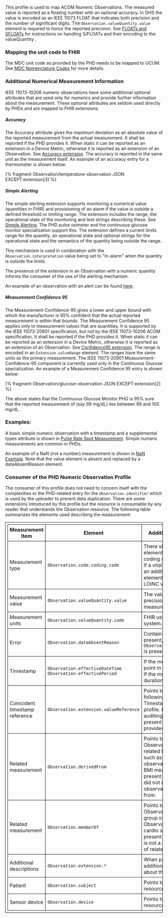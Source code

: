 This profile is used to map ACOM Numeric Observations.  The measured value is reported as a floating number with an optional accuracy. In GHS the value is encoded as an IEEE 11073 FLOAT that indicates both precision and the number of significant digits. The `Observation.valueQuantity.value` element is required to honor the reported precision. See [FLOATs and SFLOATs](FLOATS.html) for instructions on handling S/FLOATs and their encoding to the valueQuantity .

### Mapping the unit code to FHIR
The MDC unit code as provided by the PHD needs to be mapped to UCUM. See [MDC Nomenclature Codes](Nomenclaturecodes.html) for more details.

<style>table, th, td {
border: 1px solid black;
border-collapse:collapse;
padding: 6px;}</style>

### Additional Numerical Measurement Information
IEEE 11073-10206 numeric observations have some additional optional attributes that are used only for numerics and provide further information about the measurement. 
These optional attributes are seldom used directly by PHDs and are mapped to FHIR extensions. 

##### Accuracy
The Accuracy attribute gives the maximum deviation as an absolute value of the reported measurement from the actual measurement. It shall be reported if the PHD provides it. When static it can be reported as an extension in a Device Metric, otherwise it is reported as an extension of an Observation.  See [Accuracy extension](StructureDefinition-Accuracy.html).
The accuracy is reported in the same unit as the measurement itself. An example of an accuracy entry for a thermometer is shown below:

{% fragment Observation/temperature-observation JSON EXCEPT:extension[3] %}

##### Simple Alerting
The simple alerting extension supports monitoring a numerical value (quantities in FHIR) and provisioning of an alarm if the value is outside a defined threshold or limiting range. The extension includes the range, the operational state of the monitoring and text strings describing these. See [Simple Alerting](StructureDefinition-SimpleAlerting.html). The PHD pulse oximeter and the continuous glucose monitor specialization support this.
The extension defines a current limits range for the quantity, an operational state and optional strings for the operational state  and the semantics of the quantity being outside the range. 

This mechanism is used in combination with the `Observation.interpretation` value being set to "in-alarm" when the quantity is outside the limits. 

The presence of the extension in an Observation with a numeric quantity informs the consumer of the use of the alerting mechanism.

An example of an observation with an alert can be found [here](Observation-numeric-spo2-alarm.json.html).

##### Measurement Confidence 95
The Measurement-Confidence-95 gives a lower and upper bound with which the manufacturer is 95% confident that the actual reported measurement is within that bounds. The Measurement Confidence 95 applies only to measurement values that are quantities. It is supported by the IEEE 11073-20601 specification, but not by the IEEE 11073-10206 ACOM specification. 
It shall be reported if the PHD provides it. When static it can be reported as an extension in a Device Metric, otherwise it is reported as an extension of an Observation. See [Confidence95 extension](StructureDefinition-Confidence95.html). The range is encoded in an `Extension.valueRange` element. The ranges have the same units as the primary measurement.
The IEEE 11073-20601 Measurement-Confidence-95 component is currently used only in the Continuous Glucose specialization.  An example of a Measurement Confidence 95 entry is shown below:

{% fragment Observation/glucose-observation JSON EXCEPT:extension[2] %}

The above states that the Continuous Glucose Monitor PHG is 95% sure that the reported measurement of (say 99 mg/dL) lies between 98 and 100 mg/dL.

### Examples:
A basic simple numeric observation with a timestamp and a supplemental types attribute is shown in [Pulse Rate Spot Measurement](Observation-numeric-spotnumeric.html). Simple numeric measurements are common in PHDs.

An example of a NaN (not a number) measurement is shown in [NaN Example](Observation-numeric-observation-not-a-number.html). Note that the value element is absent and replaced by a dataAbsentReason element.

### Consumer of the PHD Numeric Observation Profile
The consumer of this profile does not need to concern itself with the complexities or the PHD-related entry for the `Observation.identifier` which is used by the uploader to prevent data duplication. There are some extensions introduced by this profile but the resource is consumable by any reader that understands the Observation resource. The following table summarizes the elements used describing the measurement:

| **Measurement Item**         | **Element**                              | **Additional Information**                                                                                     |
|-------------------------------|------------------------------------------|-----------------------------------------------------------------------------------------------------------------|
| Measurement type              | `Observation.code.coding.code`          | There shall be one coding element using the MDC coding system.<br>If a vital sign, there will be an additional coding element using one of the LOINC vital-signs codes. |
| Measurement value             | `Observation.valueQuantity.value`       | The value has the precision of the original. measurement.                                                               |
| Measurement units             | `Observation.valueQuantity.code`        | FHIR uses UCUM coding. system.                                                                                       |
| Error                         | `Observation.dataAbsentReason`          | Contains error code. If present, no `Observation.valueQuantity` is present.                                    |
| Timestamp                    | `Observation.effectiveDateTime`<br>`Observation.effectivePeriod` | If the measurement is a point in time.<br>If the measurement has a duration.                                   |
| Coincident timestamp reference | `Observation.extension.valueReference` | Points to an Observation following the Coincident Timestamp Observation profile. For time quality auditing purposes. Not present if the sensor provides no timestamp. |
| Related measurement           | `Observation.derivedFrom`               | Points to PHD Observations that are related to this Observation, such as a height observation related to a BMI measurement. Not present if the observation did not reference other observations it is derived from. |
| Related measurement           | `Observation.memberOf`                  | Points to a PHD Observation that reports a group of related Observations, such as a cardio session. Not present if the observation is not a member of a group of related measurements. |
| Additional descriptions       | `Observation.extension.*`               | When present it contains additional information about the measurement.                       |
| Patient                       | `Observation.subject`                   | Points to the Patient resource.                                                                                |
| Sensor device                 | `Observation.device`                    | Points to the Device resource.                                                                                 |


